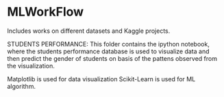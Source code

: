 # MLWorkFlow
Includes works on different datasets and Kaggle projects.

STUDENTS PERFORMANCE:
  This folder contains the ipython notebook, where the students performance database is used to visualize data and then predict the gender   of students on basis of the pattens observed from the visualization.
  
  Matplotlib is used for data visualization
  Scikit-Learn is used for ML algorithm.
